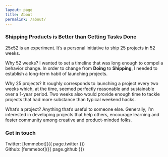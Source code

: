 ```yaml
---
layout: page
title: About
permalink: /about/
---
```



### Shipping Products is Better than Getting Tasks Done


25x52 is an experiment. It&rsquo;s a personal initiative to ship 25 projects in 52 weeks. 

Why 52 weeks? I wanted to set a timeline that was long enough to compel a behavior change. In order to change from **Doing** to **Shipping**, I needed to establish a long-term habit of launching projects. 

Why 25 projects? It roughly corresponds to launching a project every two weeks which, at the time, seemed perfectly reasonable and sustainable over a 1-year period. Two weeks also would provide enough time to tackle projects that had more substance than typical weekend hacks.

What&rsquo;s a project? Anything that&rsquo;s useful to someone else. Generally, I&rsquo;m interested in developing projects that help others, encourage learning and foster community among creative and product-minded folks.


### Get in touch

Twitter: [femmebot]({{ page.twitter }})<br>
Github: [femmebot]({{ page.github }})
